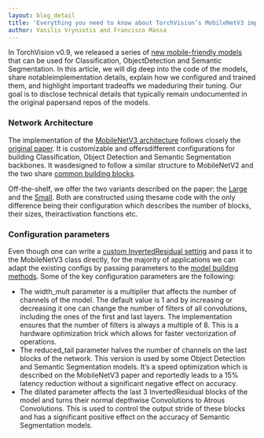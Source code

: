 ```yaml
---
layout: blog_detail
title: 'Everything you need to know about TorchVision’s MobileNetV3 implementation'
author: Vasilis Vryniotis and Francisco Massa
---
```


In TorchVision v0.9, we released a series of [new mobile-friendly models](https://pytorch.org/blog/ml-models-torchvision-v0.9/)  that can be used for Classification, ObjectDetection and Semantic Segmentation. In this article, we will dig deep into the code of the models, share notableimplementation details, explain how we configured and trained them, and highlight important tradeoffs we madeduring their tuning. Our goal is to disclose technical details that typically remain undocumented in the original papersand repos of the models.

### Network Architecture

The implementation of the [MobileNetV3 architecture](https://github.com/pytorch/vision/blob/11bf27e37190b320216c349e39b085fb33aefed1/torchvision/models/mobilenetv3.py) follows closely the [original paper](https://arxiv.org/abs/1905.02244). It is customizable and offersdifferent configurations for building Classification, Object Detection and Semantic Segmentation backbones. It wasdesigned to follow a similar structure to MobileNetV2 and the two share [common building blocks](https://github.com/pytorch/vision/blob/cac8a97b0bd14eddeff56f87a890d5cc85776e18/torchvision/models/mobilenetv2.py#L32).

Off-the-shelf, we offer the two variants described on the paper: the [Large](https://github.com/pytorch/vision/blob/11bf27e37190b320216c349e39b085fb33aefed1/torchvision/models/mobilenetv3.py#L196-L214) and the [Small](https://github.com/pytorch/vision/blob/11bf27e37190b320216c349e39b085fb33aefed1/torchvision/models/mobilenetv3.py#L215-L229). Both are constructed using thesame code with the only difference being their configuration which describes the number of blocks, their sizes, theiractivation functions etc.

### Configuration parameters

Even though one can write a [custom InvertedResidual setting](https://github.com/pytorch/vision/blob/11bf27e37190b320216c349e39b085fb33aefed1/torchvision/models/mobilenetv3.py#L105) and pass it to the MobileNetV3 class directly, for the majority of applications we can adapt the existing configs by passing parameters to the [model building methods](https://github.com/pytorch/vision/blob/11bf27e37190b320216c349e39b085fb33aefed1/torchvision/models/mobilenetv3.py#L253). Some of the key configuration parameters are the following:

- The width_mult parameter is a multiplier that affects the number of channels of the model. The default value is 1 and by increasing or decreasing it one can change the number of filters of all convolutions, including the ones of the first and last layers. The implementation ensures that the number of filters is always a multiple of 8. This is a hardware optimization trick which allows for faster vectorization of operations.
- The reduced_tail parameter halves the number of channels on the last blocks of the network. This version is used by some Object Detection and Semantic Segmentation models. It’s a speed optimization which is described on the MobileNetV3 paper and reportedly leads to a 15% latency reduction without a significant negative effect on accuracy.
- The dilated parameter affects the last 3 InvertedResidual blocks of the model and turns their normal depthwise Convolutions to Atrous Convolutions. This is used to control the output stride of these blocks and has a significant positive effect on the accuracy of Semantic Segmentation models.
